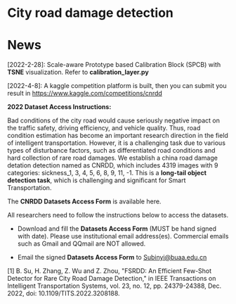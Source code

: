 # City road damage detection

# News
[2022-2-28]: Scale-aware Prototype based Calibration Block (SPCB) with **TSNE** visualization. Refer to **calibration_layer.py**

[2022-4-8]: A kaggle competition platform is built, then you can submit you result in https://www.kaggle.com/competitions/cnrdd

**2022 Dataset Access Instructions:**

Bad conditions of the city road would cause seriously negative impact on the traffic safety, driving efficiency, and vehicle quality. Thus, road condition estimation has become an important research direction in the field of intelligent transportation. However, it is a challenging task due to various types of disturbance factors, such as differentiated road conditions and hard collection of rare road damages. We establish a china road damage detation detection named as CNRDD, which includes 4319 images with 9 categories: sickness_1, 3, 4, 5, 6, 8, 9, 11, -1. This is a **long-tail object detection task**, which is challenging and significant for Smart Transportation.

The **CNRDD Datasets Access Form** is available here. 

All researchers need to follow the instructions below to access the datasets.


* Download and fill the **Datasets Access Form** (MUST be hand signed with date). Please use institutional email address(es). Commercial emails such as Gmail and QQmail are NOT allowed. 

* Email the signed **Datasets Access Form** to Subinyi@buaa.edu.cn

[1] B. Su, H. Zhang, Z. Wu and Z. Zhou, "FSRDD: An Efficient Few-Shot Detector for Rare City Road Damage Detection," in IEEE Transactions on Intelligent Transportation Systems, vol. 23, no. 12, pp. 24379-24388, Dec. 2022, doi: 10.1109/TITS.2022.3208188.
